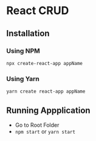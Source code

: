 # React CRUD

## Installation 
### Using NPM
`npx create-react-app appName`
### Using Yarn
`yarn create react-app appName`


## Running Appplication
- Go to Root Folder
- `npm start` or `yarn start`